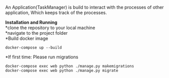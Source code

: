 An Application(TaskManager) is build to interact with the processes of other application, Which keeps track of the processes.


**Installation and Running** <br>
*clone the repository to your local machine<br>
*navigate to the project folder<br>
*Build docker image<br>
```
docker-compose up --build 
```
*If first time: Please run migrations<br>
```
docker-compose exec web python ./manage.py makemigrations
docker-compose exec web python ./manage.py migrate
```
